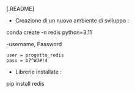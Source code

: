 [.README]

- Creazione di un nuovo ambiente di sviluppo : 

conda create -n redis python=3.11

-username, Password

    user = progetto_redis
    pass = b7^WJ#!4

- Librerie installate : 

pip install redis

